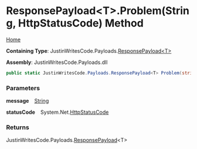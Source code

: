 # ResponsePayload\<T\>\.Problem\(String, HttpStatusCode\) Method

[Home](../../../README.md)

**Containing Type**: JustinWritesCode\.Payloads\.[ResponsePayload\<T\>](../README.md)

**Assembly**: JustinWritesCode\.Payloads\.dll

```csharp
public static JustinWritesCode.Payloads.ResponsePayload<T> Problem(string message = "Problem", System.Net.HttpStatusCode statusCode = InternalServerError)
```

### Parameters

**message** &ensp; [String](https://docs.microsoft.com/en-us/dotnet/api/system.string)

**statusCode** &ensp; System\.Net\.[HttpStatusCode](https://docs.microsoft.com/en-us/dotnet/api/system.net.httpstatuscode)

### Returns

JustinWritesCode\.Payloads\.[ResponsePayload](../README.md)\<T\>

